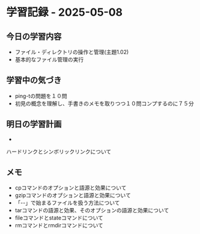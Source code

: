 # 学習記録 - 2025-05-08

## 今日の学習内容
- ファイル・ディレクトリの操作と管理(主題1.02)
- 基本的なファイル管理の実行

## 学習中の気づき
- ping-tの問題を１０問
- 初見の概念を理解し、手書きのメモを取りつつ１０問コンプするのに７５分

## 明日の学習計画
- 
ハードリンクとシンボリックリンクについて

## メモ
- cpコマンドのオプションと語源と効果について
- gzipコマンドのオプションと語源と効果について
- 「--」で始まるファイルを扱う方法について
- tarコマンドの語源と効果、そのオプションの語源と効果について
- fileコマンドとstateコマンドについて
- rmコマンドとrmdirコマンドについて
